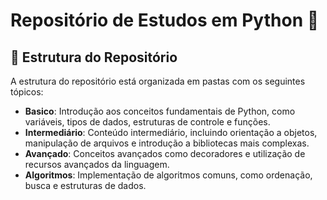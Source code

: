 # Repositório de Estudos em Python 🐍

## 📂 Estrutura do Repositório

A estrutura do repositório está organizada em pastas com os seguintes tópicos:

- **Basico**: Introdução aos conceitos fundamentais de Python, como variáveis, tipos de dados, estruturas de controle e funções.
- **Intermediário**: Conteúdo intermediário, incluindo orientação a objetos, manipulação de arquivos e introdução a bibliotecas mais complexas.
- **Avançado**: Conceitos avançados como decoradores e utilização de recursos avançados da linguagem.
- **Algoritmos**: Implementação de algoritmos comuns, como ordenação, busca e estruturas de dados.




